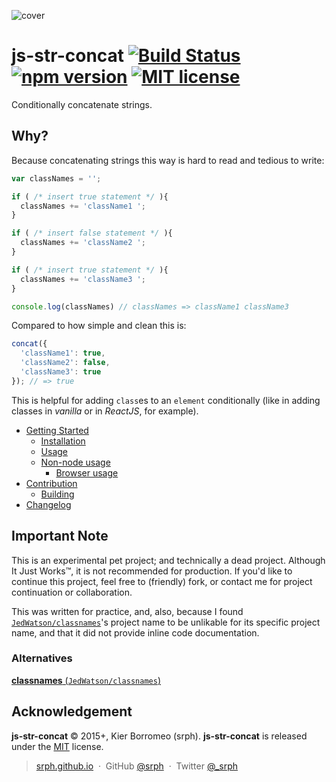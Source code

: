 ![cover](https://cloud.githubusercontent.com/assets/5093058/6545434/14d17d92-c5c2-11e4-97fe-4517b365c3d5.png)

# js-str-concat [![Build Status](https://travis-ci.org/srph/js-str-concat.svg?branch=master)](https://travis-ci.org/srph/js-str-concat?branch=master) [![npm version](http://img.shields.io/npm/v/srph-str-concat.svg?style=flat)](https://npmjs.org/package/srph-str-concat) [![MIT license](http://img.shields.io/badge/license-MIT-brightgreen.svg)](http://opensource.org/licenses/MIT)

Conditionally concatenate strings.

## Why?

Because concatenating strings this way is hard to read and tedious to write:

```js
var classNames = '';

if ( /* insert true statement */ ){
  classNames += 'className1 ';
}

if ( /* insert false statement */ ){
  classNames += 'className2 ';
}

if ( /* insert true statement */ ){
  classNames += 'className3 ';
}

console.log(classNames) // classNames => className1 className3
```

Compared to how simple and clean this is:

```js
concat({
  'className1': true,
  'className2': false,
  'className3': true
}); // => true
```

This is helpful for adding `class`es to an `element` conditionally (like in adding classes in *vanilla* or in *ReactJS*, for example).

- [Getting Started](https://github.com/srph/js-str-concat/blob/master/docs/getting-started.md)
  - [Installation](https://github.com/srph/js-str-concat/blob/master/docs/getting-started.md#installation)
  - [Usage](https://github.com/srph/js-str-concat/blob/master/docs/getting-started.md#usage)
  - [Non-node usage](https://github.com/srph/js-str-concat/blob/master/docs/getting-started.md#non-node-usage)
    - [Browser usage](https://github.com/srph/js-str-concat/blob/master/docs/getting-started.md#browser-usage)
- [Contribution](https://github.com/srph/js-str-concat/blob/master/docs/faq.md)
  - [Building](https://github.com/srph/js-str-concat/blob/master/docs/contributing.md#building)
- [Changelog](https://github.com/srph/js-str-concat/blob/master/docs/changelog.md)

## Important Note

This is an experimental pet project; and technically a dead project. Although It Just Works™, it is not recommended for production. If you'd like to continue this project, feel free to (friendly) fork, or contact me for project continuation or collaboration.

This was written for practice, and, also, because I found [`JedWatson/classnames`](https://github.com/JedWatson/classnames)'s project name to be unlikable for its specific project name, and that it did not provide inline code documentation.

### Alternatives

[**classnames** (`JedWatson/classnames`)](https://github.com/JedWatson/classnames)

## Acknowledgement

**js-str-concat** © 2015+, Kier Borromeo (srph). **js-str-concat** is released under the [MIT](mit-license.org) license.

> [srph.github.io](http://srph.github.io) &nbsp;&middot;&nbsp;
> GitHub [@srph](https://github.com/srph) &nbsp;&middot;&nbsp;
> Twitter [@_srph](https://twitter.com/_srph)
